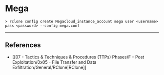 # Mega

```
> rclone config create Megacloud_instance_account mega user <username> pass <password> --config mega.conf
```

---
## References

- [[07 - Tactics & Techniques & Procedures (TTPs) Phases/F - Post Exploitation/0x05 - File Transfer and Data Exfiltration/General/RClone|RClone]]